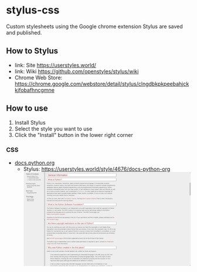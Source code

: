 # stylus-css

Custom stylesheets using the Google chrome extension Stylus are saved and published.

## How to Stylus

- link: Site <https://userstyles.world/>
- link: Wiki <https://github.com/openstyles/stylus/wiki>
- Chrome Web Store: <https://chrome.google.com/webstore/detail/stylus/clngdbkpkpeebahjckkjfobafhncgmne>

## How to use

1. Install Stylus
2. Select the style you want to use
3. Click the "Install" button in the lower right corner

### CSS

- [docs.python.org](css/docs-python-org/)
  - Stylus: <https://userstyles.world/style/4676/docs-python-org>
    ![image](css/docs-python-org/sample-2.png)
